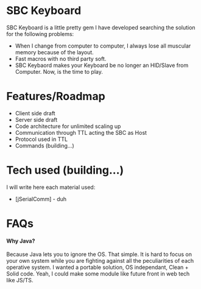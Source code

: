 # SBC Keyboard
SBC Keyboard is a little pretty gem I have developed searching the solution for the following problems:

  - When I change from computer to computer, I always lose all muscular memory because of the layout.
  - Fast macros with no third party soft.
  - SBC Keybaord makes your Keyboard be no longer an HID/Slave from Computer. Now, is the time to play.

# Features/Roadmap

  - Client side draft
  - Server side draft
  - Code architecture for unlimited scaling up 
  - Communication through TTL acting the SBC as Host
  - Protocol used in TTL
  - Commands
  (building...)

# Tech used (building...)

I will write here each material used:
* [jSerialComm] - duh

# FAQs

#### Why Java?
Because Java lets you to ignore the OS. That simple.
It is hard to focus on your own system while you are fighting against all the peculiarities of each operative system. I wanted a portable solution, OS independant, Clean + Solid code. Yeah, I could make some module like future front in web tech like JS/TS.
